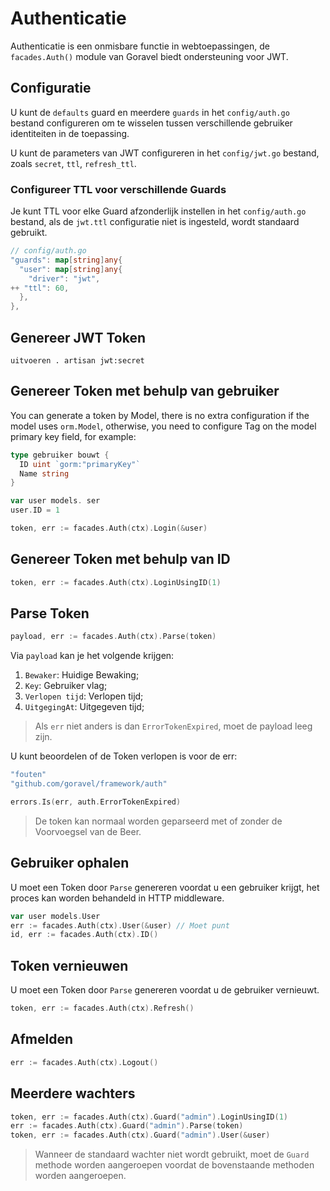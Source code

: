 # Authenticatie

Authenticatie is een onmisbare functie in webtoepassingen, de `facades.Auth()` module van Goravel biedt ondersteuning
voor JWT.

## Configuratie

U kunt de `defaults` guard en meerdere `guards` in het `config/auth.go` bestand configureren om te wisselen tussen verschillende gebruiker
identiteiten in de toepassing.

U kunt de parameters van JWT configureren in het `config/jwt.go` bestand, zoals `secret`, `ttl`, `refresh_ttl`.

### Configureer TTL voor verschillende Guards

Je kunt TTL voor elke Guard afzonderlijk instellen in het `config/auth.go` bestand, als de `jwt.ttl` configuratie niet is ingesteld, wordt standaard
gebruikt.

```go
// config/auth.go
"guards": map[string]any{
  "user": map[string]any{
    "driver": "jwt",
++ "ttl": 60,
  },
},
```

## Genereer JWT Token

```shell
uitvoeren . artisan jwt:secret
```

## Genereer Token met behulp van gebruiker

You can generate a token by Model, there is no extra configuration if the model uses `orm.Model`, otherwise, you need to
configure Tag on the model primary key field, for example:

```go
type gebruiker bouwt {
  ID uint `gorm:"primaryKey"`
  Name string
}

var user models. ser
user.ID = 1

token, err := facades.Auth(ctx).Login(&user)
```

## Genereer Token met behulp van ID

```go
token, err := facades.Auth(ctx).LoginUsingID(1)
```

## Parse Token

```go
payload, err := facades.Auth(ctx).Parse(token)
```

Via `payload` kan je het volgende krijgen:

1. `Bewaker`: Huidige Bewaking;
2. `Key`: Gebruiker vlag;
3. `Verlopen tijd`: Verlopen tijd;
4. `UitgegingAt`: Uitgegeven tijd;

> Als `err` niet anders is dan `ErrorTokenExpired`, moet de payload leeg zijn.

U kunt beoordelen of de Token verlopen is voor de err:

```go
"fouten"
"github.com/goravel/framework/auth"

errors.Is(err, auth.ErrorTokenExpired)
```

> De token kan normaal worden geparseerd met of zonder de Voorvoegsel van de Beer.

## Gebruiker ophalen

U moet een Token door `Parse` genereren voordat u een gebruiker krijgt, het proces kan worden behandeld in HTTP middleware.

```go
var user models.User
err := facades.Auth(ctx).User(&user) // Moet punt
id, err := facades.Auth(ctx).ID()
```

## Token vernieuwen

U moet een Token door `Parse` genereren voordat u de gebruiker vernieuwt.

```go
token, err := facades.Auth(ctx).Refresh()
```

## Afmelden

```go
err := facades.Auth(ctx).Logout()
```

## Meerdere wachters

```go
token, err := facades.Auth(ctx).Guard("admin").LoginUsingID(1)
err := facades.Auth(ctx).Guard("admin").Parse(token)
token, err := facades.Auth(ctx).Guard("admin").User(&user)
```

> Wanneer de standaard wachter niet wordt gebruikt, moet de `Guard` methode worden aangeroepen voordat de bovenstaande methoden worden aangeroepen.
